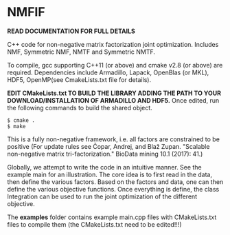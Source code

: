 # NMFIF

**READ DOCUMENTATION FOR FULL DETAILS**

C++ code for non-negative matrix factorization joint optimization. Includes NMF, Symmetric NMF, NMTF and Symmetric NMTF. 

To compile, gcc supporting C++11 (or above) and cmake v2.8 (or above) are required.
Dependencies include Armadillo, Lapack, OpenBlas (or MKL), HDF5, OpenMP(see CmakeLists.txt file for details). 

**EDIT CMakeLists.txt TO BUILD THE LIBRARY ADDING THE PATH TO YOUR DOWNLOAD/INSTALLATION OF ARMADILLO AND HDF5.** Once edited, run the following commands to build the shared object.
```
$ cmake .
$ make
```

This is a fully non-negative framework, i.e. all factors are constrained to be positive (For update rules see Čopar, Andrej, and Blaž Zupan. "Scalable non-negative matrix tri-factorization." BioData mining 10.1 (2017): 41.)

Globally, we attempt to write the code in an intuitive manner. See the example main for an illustration. The core idea is to first read in the data, then define the various factors. Based on the factors and data, one can then define the various objective functions. Once everything is define, the class Integration can be used to run the joint optimization of the different objective.

The **examples** folder contains example main.cpp files with CMakeLists.txt files to compile them (the CMakeLists.txt need to be edited!!!)
